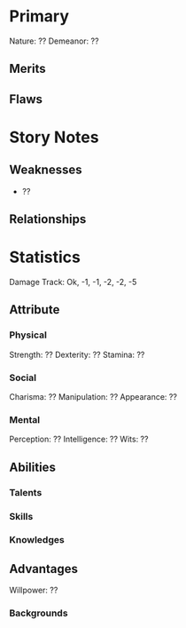 # Primary
Nature: ??
Demeanor: ??
## Merits

## Flaws

# Story Notes

## Weaknesses
- ??
## Relationships
# Statistics

Damage Track: Ok, -1, -1, -2, -2, -5
## Attribute
### Physical
Strength: ??
Dexterity: ??
Stamina: ??
### Social
Charisma: ??
Manipulation: ??
Appearance: ??
### Mental
Perception: ??
Intelligence: ??
Wits: ??
## Abilities
### Talents

### Skills

### Knowledges

## Advantages
Willpower: ??
### Backgrounds